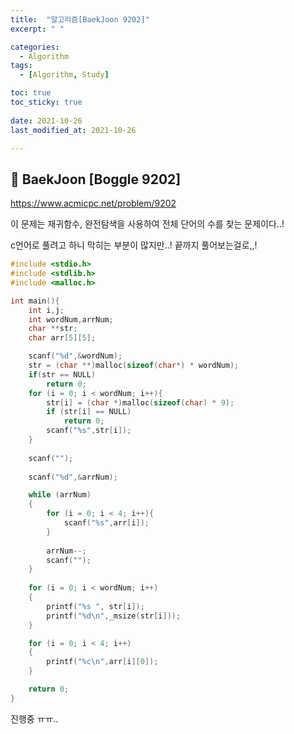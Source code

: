 ```yaml
---
title:  "알고리즘[BaekJoon 9202]"
excerpt: " "

categories:
  - Algorithm
tags:
  - [Algorithm, Study]

toc: true
toc_sticky: true
 
date: 2021-10-26
last_modified_at: 2021-10-26

---
```


## 🔎 BaekJoon [Boggle 9202]  

<https://www.acmicpc.net/problem/9202>  

이 문제는 재귀함수, 완전탐색을 사용하여 전체 단어의 수를 찾는 문제이다..!  

c언어로 풀려고 하니 막히는 부분이 많지만..! 끝까지 풀어보는걸로,,!

```c
#include <stdio.h>
#include <stdlib.h>
#include <malloc.h>

int main(){
    int i,j;
    int wordNum,arrNum;
    char **str;
    char arr[5][5];

    scanf("%d",&wordNum);
    str = (char **)malloc(sizeof(char*) * wordNum);
    if(str == NULL)
        return 0;
    for (i = 0; i < wordNum; i++){
        str[i] = (char *)malloc(sizeof(char) * 9);
        if (str[i] == NULL)
            return 0;
        scanf("%s",str[i]);
    }
    
    scanf("");
    
    scanf("%d",&arrNum);

    while (arrNum)
    {
        for (i = 0; i < 4; i++){
            scanf("%s",arr[i]);
        }
        
        arrNum--;
        scanf("");
    }
    
    for (i = 0; i < wordNum; i++)
    {
        printf("%s ", str[i]);
        printf("%d\n",_msize(str[i]));
    }

    for (i = 0; i < 4; i++)
    {
        printf("%c\n",arr[i][0]);
    }

    return 0;
}
```

진행중 ㅠㅠ..